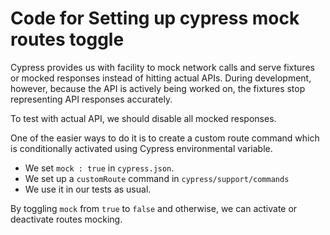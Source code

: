 # Code for Setting up cypress mock routes toggle

Cypress provides us with facility to mock network calls and serve fixtures or mocked responses instead of hitting actual APIs.
During development, however, because the API is actively being worked on, the fixtures stop representing API responses accurately.

To test with actual API, we should disable all mocked responses.

One of the easier ways to do it is to create a custom route command which is conditionally activated using Cypress environmental variable.

- We set `mock : true` in `cypress.json`.
- We set up a `customRoute` command in `cypress/support/commands`
- We use it in our tests as usual.

By toggling `mock` from `true` to `false` and otherwise, we can activate or deactivate routes mocking.

